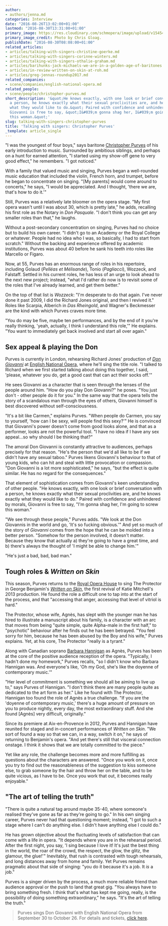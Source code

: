 ```yaml
---
author:
- authors/jenna.md
categories: Interview
date: "2016-08-26T13:02:00+01:00"
lastmod: "2016-08-30T13:31:00+01:00"
primary_image: https://res.cloudinary.com/schmopera/image/upload/v1545409169/media/webhook-uploads/1472217585321/2016-08-27---Christopher-Purves-Chis-Gloag.jpg.jpg
primary_image_credit: Photo by Chris Gloag.
publishDate: "2016-08-30T08:08:00+01:00"
related_articles:
- articles/talking-with-singers-christine-goerke.md
- articles/talking-with-singers-corinne-winters.md
- articles/talking-with-singers-othalie-graham.md
- articles/barihunks-jack-michaels-we-are-in-a-golden-age-of-baritones.md
- articles/in-review-written-on-skin-at-roh.md
- articles/greg-jennas-roundup2017.md
related_companies:
- scene/companies/english-national-opera.md
related_people:
- scene/people/christopher-purves.md
short_description: '&quot;He knows exactly, with one look or brief conversation with
  a person, he knows exactly what their sexual proclivities are, and he knows exactly
  what they would like to do.&quot; Paired with confidence and unhindered by morals,
  Giovanni is free to say, &quot;I&#039;m gonna shag her, I&#039;m going to screw
  this woman.&quot;'
slug: talking-with-singers-christopher-purves
title: 'Talking with singers: Christopher Purves'
_template: article_single
---
```


"I was the youngest of four boys," says baritone [Christopher Purves](/scene/people/christopher-purves/) of his early introduction to music. Surrounded by ambitious siblings, and perhaps on a hunt for earned attention, "I started using my show-off gene to very good effect," he remembers. "I got noticed."

With a family that valued music and singing, Purves began a well-rounded music education that included the violin, French horn, and trumpet, before he began to concentrate on singing. "[My parents] would come around to concerts," he says, "I would be appreciated. And I thought, 'there we are, that's how to do it.'"

Still, Purves was a relatively late bloomer on the opera stage. "My first opera wasn't until I was about 30, which is pretty late," he adds, recalling his first role as the Notary in *Don Pasquale*. "I don't think you can get any smaller roles than that," he laughs.

Without a post-secondary concentration on singing, Purves had no choice but to build his own career. "I didn't go to an Academy or the Royal College or whatever. People had no idea who I was, so basically, I had to start from scratch." Without the backing and experience offered by academic institutions, Purves was about 40 before he sank his teeth into roles like Marcello or Figaro.

Now, at 55, Purves has an enormous range of roles in his repertoire, including Golaud (*Pelléas et Mélisande*), Tonio (*Pagliacci*), Wozzeck, and Falstaff. Settled in his current roles, he has less of an urge to look ahead to the next new project; instead, "what I'd rather do now is to revisit some of the roles that I've already learned, and get them better." 

On the top of that list is *Wozzeck*: "I'm desperate to do that again. I've never done it past 2009, I did the Richard Jones original, and then I revived it." Roles like Scarpia, Alberich in *Das Rheingold*, and Wagner's Beckmesser are the kind with which Purves craves more time.

"You do may be five, maybe ten performances, and by the end of it you're really thinking, 'yeah, actually, I think I understand this role,'" He explains. "You want to immediately get back involved and start all over again."

## Sex appeal & playing the Don

Purves is currently in London, rehearsing Richard Jones' production of [*Don Giovanni*](https://www.eno.org/whats-on/don-giovanni/) at [English National Opera](/scene/companies/english-national-opera/), where he'll sing the title role. "I talked to Richard when we first started talking about doing this together, I said, 'please, whatever you do, get a good cast that can act their socks off.'"

He sees Giovanni as a character that is seen through the lenses of the people around him. "How do you play Don Giovanni?" he poses. "You just don't - other people do it for you." In the same way that the opera tells the story of a scandalous man through the eyes of others, Giovanni himself is best discovered without self-consciousness.

"It's a bit like Carmen," explains Purves. "When people do Carmen, you say to yourself, 'how can I be sexy, will people find this sexy?'" He is convinced that Giovanni's power doesn't come from good looks alone, and that as a performer, looks are not the powerful tool. "I have no idea if I have any sex appeal...so why should I be thinking that?" 

The amoral Don Giovanni is constantly attractive to audiences, perhaps precisely for that reason. "He's the person that we'd all like to be if we didn't have any sexual taboo." Purves likens Giovanni's behaviour to that of young kids, who can hit and steal with little provocation or compassion. "Don Giovanni is a lot more sophisticated," he says, "but the effect is quite similar. He has no regard for the consequences."

That element of sophistication comes from Giovanni's keen understanding of other people. "He knows exactly, with one look or brief conversation with a person, he knows exactly what their sexual proclivities are, and he knows exactly what they would like to do." Paired with confidence and unhindered by morals, Giovanni is free to say, "I'm gonna shag her, I'm going to screw this woman."

"We see through these people," Purves adds. "We look at the Don Giovannis in the world and go, 'It's so fucking obvious.'" And yet so much of the story of *Giovanni* comes from the hope that he can be molded into a better person. "Somehow for the person involved, it doesn't matter. Because they know that actually a)  they're going to have a great time, and b) there's always the thought of 'I might be able to change him.'"

"He's just a bad, bad, bad man."

## Tough roles & *Written on Skin*

This season, Purves returns to the [Royal Opera House](/scene/companies/royal-opera-house/) to sing The Protector in George Benjamin's [*Written on Skin*](http://www.roh.org.uk/productions/written-on-skin-by-katie-mitchell), the first revival of Katie Mitchell's 2013 production. He found the role a difficult one to tap into at the start of the process, and that "accessing that anger, accessing that level of vitriol is hard."

The Protector, whose wife, Agnès, has slept with the younger man he has hired to illustrate a manuscript about his family, is a character with an arc that moves from being "quite simple, quite Alpha-male in the first half," to "psychotic" behaviour after he finds out he has been betrayed. "You feel sorry for him, because he has been abused by the Boy and his wife," Purves explains. Yet, at his core, The Protector "really is a tyrant."

Along with Canadian soprano [Barbara Hannigan](/scene/people/barbara-hannigan/) as Agnès, Purves has been at the core of the positive audience reception of the opera. "Typically, I hadn't done my homework," Purves recalls, "so I didn't know who Barbara Hannigan was. And everyone's like, 'Oh my God, she's like the doyenne of contemporary music.'"

"Her level of commitment is something we should all be aiming to live up to," says Purves of Hannigan. "I don't think there are many people quite as dedicated to the art form as her." Like he found with The Protector, Hannigan too found the role of Agnès a true challenge. "If you are the 'doyenne of contemporary music,' there's a huge amount of pressure on you to produce nightly, every day, the most extraordinary stuff. And she found [Agnès] very difficult, originally."

Since its premiere at Aix-en-Provence in 2012, Purves and Hannigan have reunited for staged and in-concert performances of *Written on Skin*. "We sort of found a way so that we can, in a way, switch it on," he says of returning to Benjamin's opera. "And yet there's still that visceral connection onstage. I think it shows that we are totally committed to the piece."

Yet like any role, the challenge becomes more and more fulfilling as questions about the characters are answered. "Once you work on it, once you try to find out the reasonableness of the suggestion to kiss someone else, to grab someone by the hair and throw her on the table, and to be quite vicious, as I have to be. Once you work that out, it becomes really enjoyable."

## "The art of telling the truth"

"There is quite a natural tag around maybe 35-40, where someone's realised they've gone as far as they're going to go." In his own singing career, Purves never had that questioning moment; instead, "I got to such a stage where I can't do anything else. I didn't have anything else I could do."

He has grown objective about the fluctuating levels of satisfaction that can come with a life in opera. "It depends where you are in the rehearsal period. After the first night, you say, 'I sing because I love it! It's just the best thing in the world, the roar of the crowd, the respect, the glow, the glitz, the glamour, the glue!'" Inevitably, that rush is contrasted with tough rehearsals, and long distances away from home and family. Yet Purves remains pragmatic about that side of singing: "you do it because it's a job. It *is* a job."

Purves is a singer driven by the process, a much more reliable friend than audience approval or the push to land that great gig. "You always have to bring something fresh. I think that's what has kept me going, really, is the possibility of doing something extraordinary," he says. "It's the art of telling the truth."

>Purves sings Don Giovanni with English National Opera from September 30 to October 26. For details and tickets, [click here](https://www.eno.org/whats-on/don-giovanni/).
